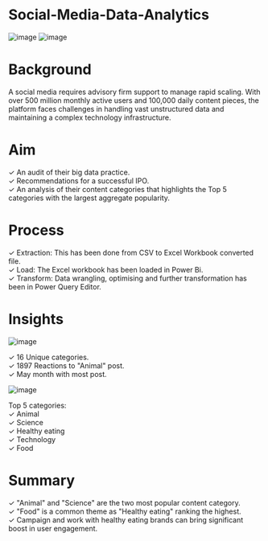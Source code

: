 # Social-Media-Data-Analytics
![image](https://github.com/Mayukh19/Social-Media-Data-Analytics/assets/119560255/f20c6b21-a5ce-4583-ab17-d2f354512cfd)
![image](https://github.com/Mayukh19/Social-Media-Data-Analytics/assets/119560255/9932537e-40fb-4761-a1d9-c2001ccc443f)

# Background
A social media requires advisory firm support to manage rapid scaling. With over 500 million monthly active users and 100,000 daily content pieces, the platform faces challenges in handling vast unstructured data and maintaining a complex technology infrastructure.

# Aim
✓ An audit of their big data practice.\
✓ Recommendations for a successful IPO.\
✓ An analysis of their content categories that highlights the Top 5 categories with the largest aggregate popularity.

# Process
✓ Extraction: This has been done from CSV to Excel Workbook converted file.\
✓ Load: The Excel workbook has been loaded in Power Bi.\
✓ Transform: Data wrangling, optimising and further transformation has been in Power Query Editor.

# Insights
![image](https://github.com/Mayukh19/Social-Media-Data-Analytics/assets/119560255/2ed3a91a-762e-483c-8842-ebe90e25c878)

✓ 16 Unique categories.\
✓ 1897 Reactions to "Animal" post.\
✓ May month with most post.

![image](https://github.com/Mayukh19/Social-Media-Data-Analytics/assets/119560255/6535a2d2-17af-4933-a384-4553ee0adcd8)

Top 5 categories:\
✓ Animal\
✓ Science\
✓ Healthy eating\
✓ Technology\
✓ Food

# Summary
✓ "Animal" and "Science" are the two most popular content category.\
✓ "Food" is a common theme as "Healthy eating" ranking the highest.\
✓ Campaign and work with healthy eating brands can bring significant boost in user engagement.
